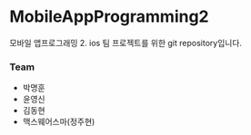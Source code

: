 # MobileAppProgramming2
모바일 앱프로그래밍 2. ios 팀 프로젝트를 위한 git repository입니다.

### Team
* 박명훈
* 윤영신 
* 김동현 
* 맥스웨어스마(정주현)
